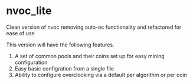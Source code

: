 # nvoc_lite
Clean version of nvoc removing auto-oc functionality and refactored for ease of use

This version will have the following features.

1) A set of common pools and their coins set up for easy mining configuration
2) Easy basic configration from a single file
3) Ability to configure overclocking via a default per algorithm or per coin
